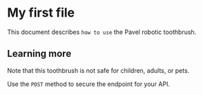 # My first file

This document describes `how to use` the Pavel robotic toothbrush.

## Learning more

Note that this toothbrush is not safe for children, adults, or pets.

Use the `POST` method to secure the endpoint for your API.
